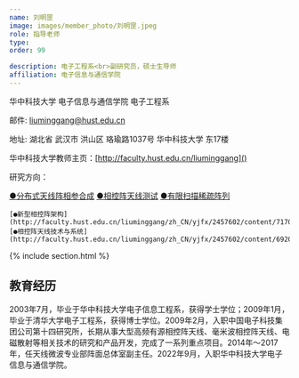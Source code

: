 ```yaml
---
name: 刘明罡
image: images/member_photo/刘明罡.jpeg
role: 指导老师
type: 
order: 99

description: 电子工程系<br>副研究员，硕士生导师
affiliation: 电子信息与通信学院
---
```

华中科技大学 电子信息与通信学院 电子工程系

邮件: liuminggang@hust.edu.cn

地址: 湖北省 武汉市 洪山区 珞瑜路1037号 华中科技大学 东17楼

华中科技大学教师主页：[http://faculty.hust.edu.cn/liuminggang]()

研究方向：

[●分布式天线阵相参合成](http://faculty.hust.edu.cn/liuminggang/zh_CN/yjfx/2457602/content/7174.htm#yjfx)        [●相控阵天线测试](http://faculty.hust.edu.cn/liuminggang/zh_CN/yjfx/2457602/content/7173.htm#yjfx)              [●有限扫描稀疏阵列](http://faculty.hust.edu.cn/liuminggang/zh_CN/yjfx/2457602/content/7171.htm#yjfx)

    [●新型相控阵架构](http://faculty.hust.edu.cn/liuminggang/zh_CN/yjfx/2457602/content/7170.htm#yjfx)                          [●相控阵天线技术与系统](http://faculty.hust.edu.cn/liuminggang/zh_CN/yjfx/2457602/content/6920.htm#yjfx)

{% include section.html %}

## 教育经历

2003年7月，毕业于华中科技大学电子信息工程系，获得学士学位；2009年1月，毕业于清华大学电子工程系，获得博士学位。2009年2月，入职中国电子科技集团公司第十四研究所，长期从事大型高频有源相控阵天线、毫米波相控阵天线、电磁散射等相关技术的研究和产品开发，完成了一系列重点项目。2014年～2017年，任天线微波专业部阵面总体室副主任。2022年9月，入职华中科技大学电子信息与通信学院。

